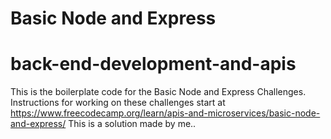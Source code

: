 # Basic Node and Express
# back-end-development-and-apis

This is the boilerplate code for the Basic Node and Express Challenges. Instructions for working on these challenges start at https://www.freecodecamp.org/learn/apis-and-microservices/basic-node-and-express/
This is a solution made by me..
